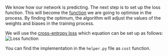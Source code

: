 We know how our network is predicting. The next step is to set up the loss function. This will become the [function](https://en.wikipedia.org/wiki/Loss_functions_for_classification) we are going to optimise in the process. By finding the optimum, the algorithm will adjust the values of the weights and biases in the training process.

We will use the [cross-entropy loss](https://en.wikipedia.org/wiki/Cross_entropy) which equation can be set up as follows:
<img src="/basiafusinska/courses/deep-learning-with-tensorflow/neural-network-training/assets/loss.png" alt="Loss function">

You can find the implementation in the `helper.py` file as `cost` function.
